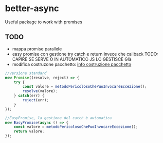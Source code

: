 # better-async

Useful package to work with promises

## TODO

- mappa promise parallele
- easy promise con gestione try catch e return invece che callback TODO: CAPIRE SE SERVE O IN AUTOMATICO JS LO GESTISCE GIà
- modifica costruzone pacchetto: [info costruzione pacchetto](https://itnext.io/step-by-step-building-and-publishing-an-npm-typescript-package-44fe7164964c)

```typescript
//versione standard
new Promise((resolve, reject) => {
    try {
        const valore = metodoPericolosoChePuoInvocareEccezione();
        resolve(valore);
    } catch(err) {
        reject(err);
    }
});

//EasyPromise, la gestione del catch è automatica
new EasyPromise(async () => {
    const valore = metodoPericolosoChePuoInvocareEccezione();
    return valore;
});
```
